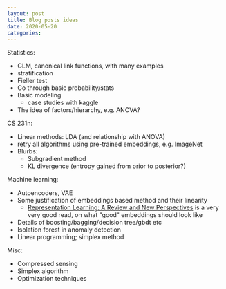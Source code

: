 ```yaml
---
layout: post
title: Blog posts ideas
date: 2020-05-20
categories: 
---
```

Statistics:
- GLM, canonical link functions, with many examples
- stratification
- Fieller test
- Go through basic probability/stats
- Basic modeling
  - case studies with kaggle
- The idea of factors/hierarchy, e.g. ANOVA?
 
CS 231n:
  - Linear methods: LDA (and relationship with ANOVA)
  - retry all algorithms using pre-trained embeddings, e.g. ImageNet
  - Blurbs:
    - Subgradient method
    - KL divergence (entropy gained from prior to posterior?)

Machine learning:
- Autoencoders, VAE
- Some justification of embeddings based method and their linearity
  - [Representation Learning: A Review and New Perspectives](https://arxiv.org/pdf/1206.5538.pdf) is a very very good read, on what "good" embeddings should look like
- Details of boosting/bagging/decision tree/gbdt etc
- Isolation forest in anomaly detection
- Linear programming; simplex method

Misc:
- Compressed sensing
- Simplex algorithm
- Optimization techniques
